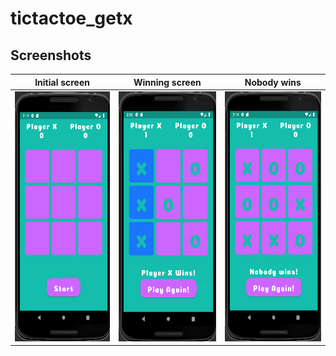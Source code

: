# tictactoe_getx

## Screenshots

| Initial screen                                                       | Winning screen                                                       | Nobody wins                                                       | 
|----------------------------------------------------------------------|----------------------------------------------------------------------|-------------------------------------------------------------------|
| <img src="screen-shots/initial_screen.png" width="200" height="400"> | <img src="screen-shots/winning_screen.png" width="200" height="400"> | <img src="screen-shots/nobody_wins.png" width="200" height="400"> |


